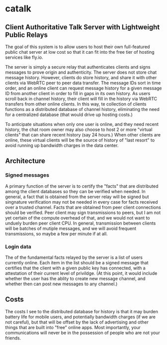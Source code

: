 # catalk
## Client Authoritative Talk Server with Lightweight Public Relays

The goal of this system is to allow users to host their own full-featured public chat server at low cost so that it can fit into the free tier of hosting services like fly.io.

The server is simply a secure relay that authenticates clients and signs messages to prove origin and authenticity. The server does not store chat message history. However, clients do store history, and share it with other clients via WebRTC peer to peer data transfer. The message IDs sort in time order, and an online client can request message history for a given message ID from another client in order to fill in gaps in its own history. As users scroll back in channel history, their client will fill in the history via WebRTC transfers from other online clients. In this way, te collection of clients functions as a distributed database of channel history, eliminating the need for a centralized database (that would drive up hosting costs.)

To anticipate situations when only one user is online, and they need recent history, the chat room owner may also choose to host 2 or more "virtual clients" that can share recent history (say 24 hours.) When other clients are online, these virtual clients will be the source of history of "last resort" to avoid running up bandwidth charges in the data center.

## Architecture

### Signed messages

A primary function of the server is to certify the "facts" that are distributed among the client databases so they can be verified when needed. In general, a fact that is obtained from the server relay will be signed but singnature verification may not be needed in every case for facts received over a trusted channel. Facts that are obtained from peer client connections should be verified. Peer client may sign transmissions to peers, but I am not yet certain of the compute overhead of that, and we would not want to unduely burden peer client CPU. In general, transmission between clients will be batches of mutiple messages, and we will avoid frequent transmissions, so maybe a few per minute if at all.

### Login data

The of the fundamental facts relayed by the server is a list of users currently online. Each item in the list should be a signed message that certifies that the client with a given public key has connected, with a attestation of their current level of privildge. (At this point, it would include whether the user has the ablity to create new message channel, and whether then can post new messages to any channel.)


## Costs

The costs I see to the distributed database for history is that it may burden battery life for mobile users, and potentially bandwidth charges (if we are not careful), but that will be offset by the lack of advertising and other things that are built into "free" online apps. Most importantly, your communications will never be in the possession of people who are not your friends.


